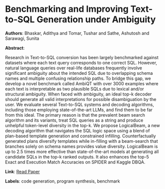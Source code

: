 # Benchmarking and Improving Text-to-SQL Generation under Ambiguity

**Authors**: Bhaskar, Adithya and Tomar, Tushar and Sathe, Ashutosh and Sarawagi, Sunita

**Abstract**:

Research in Text-to-SQL conversion has been largely benchmarked against datasets where each text query corresponds to one correct SQL. However, natural language queries over real-life databases frequently involve significant ambiguity about the intended SQL due to overlapping schema names and multiple confusing relationship paths. To bridge this gap, we develop a novel benchmark called AmbiQT with over 3000 examples where each text is interpretable as two plausible SQLs due to lexical and/or structural ambiguity. When faced with ambiguity, an ideal top-k decoder should generate all valid interpretations for possible disambiguation by the user. We evaluate several Text-to-SQL systems and decoding algorithms, including those employing state-of-the-art LLMs, and find them to be far from this ideal. The primary reason is that the prevalent beam search algorithm and its variants, treat SQL queries as a string and produce unhelpful token-level diversity in the top-k. We propose LogicalBeam, a new decoding algorithm that navigates the SQL logic space using a blend of plan-based template generation and constrained infilling. Counterfactually generated plans diversify templates while in-filling with a beam-search that branches solely on schema names provides value diversity. LogicalBeam is up to 2.5 times more effective than state-of-the-art models at generating all candidate SQLs in the top-k ranked outputs. It also enhances the top-5 Exact and Execution Match Accuracies on SPIDER and Kaggle DBQA.

**Link**: [Read Paper](https://doi.org/10.18653/v1/2023.emnlp-main.436)

**Labels**: code generation, program synthesis, benchmark
